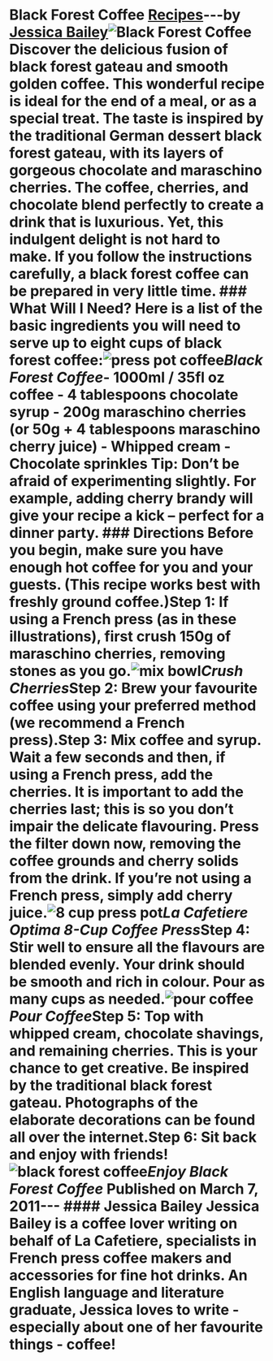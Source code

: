# Black Forest Coffee [Recipes](https://ineedcoffee.com/section/coffee-recipes/)---by [Jessica Bailey](https://ineedcoffee.com/by/jessica-bailey/)![Black Forest Coffee](https://ineedcoffee.com/images/posts/black-forest-coffee/black-forest-coffee.jpg) Discover the delicious fusion of black forest gateau and smooth golden coffee. This wonderful recipe is ideal for the end of a meal, or as a special treat. The taste is inspired by the traditional German dessert black forest gateau, with its layers of gorgeous chocolate and maraschino cherries. The coffee, cherries, and chocolate blend perfectly to create a drink that is luxurious. Yet, this indulgent delight is not hard to make. If you follow the instructions carefully, a black forest coffee can be prepared in very little time. ### What Will I Need? Here is a list of the basic ingredients you will need to serve up to eight cups of black forest coffee:![press pot coffee](https://ineedcoffee.com/assets/press-pot-coffee1.DH-l461a_Z23oP0H.webp)_Black Forest Coffee_- 1000ml / 35fl oz coffee - 4 tablespoons chocolate syrup - 200g maraschino cherries (or 50g + 4 tablespoons maraschino cherry juice) - Whipped cream - Chocolate sprinkles Tip: Don’t be afraid of experimenting slightly. For example, adding cherry brandy will give your recipe a kick – perfect for a dinner party. ### Directions Before you begin, make sure you have enough hot coffee for you and your guests. (This recipe works best with freshly ground coffee.)**Step 1:** If using a French press (as in these illustrations), first crush 150g of maraschino cherries, removing stones as you go.![mix bowl](https://ineedcoffee.com/assets/mix-bowl.DeJQuzX3_Zenh8o.webp)_Crush Cherries_**Step 2:** Brew your favourite coffee using your preferred method (we recommend a French press).**Step 3:** Mix coffee and syrup. Wait a few seconds and then, if using a French press, add the cherries. It is important to add the cherries last; this is so you don’t impair the delicate flavouring. Press the filter down now, removing the coffee grounds and cherry solids from the drink. If you’re not using a French press, simply add cherry juice.![8 cup press pot](https://ineedcoffee.com/assets/8-cup-press-pot.CRfDL1aZ_ZY4dXV.webp)_La Cafetiere Optima 8-Cup Coffee Press_**Step 4:** Stir well to ensure all the flavours are blended evenly. Your drink should be smooth and rich in colour. Pour as many cups as needed.![pour coffee](https://ineedcoffee.com/assets/pour-coffee.CQFVEsWN_Z25jPN9.webp)_Pour Coffee_**Step 5:** Top with whipped cream, chocolate shavings, and remaining cherries. This is your chance to get creative. Be inspired by the traditional black forest gateau. Photographs of the elaborate decorations can be found all over the internet.**Step 6:** Sit back and enjoy with friends!![black forest coffee](https://ineedcoffee.com/assets/black-forest-coffee.BToMyiLY_Z1LJjlf.webp)_Enjoy Black Forest Coffee_ Published on March 7, 2011--- #### Jessica Bailey Jessica Bailey is a coffee lover writing on behalf of La Cafetiere, specialists in French press coffee makers and accessories for fine hot drinks. An English language and literature graduate, Jessica loves to write - especially about one of her favourite things - coffee!